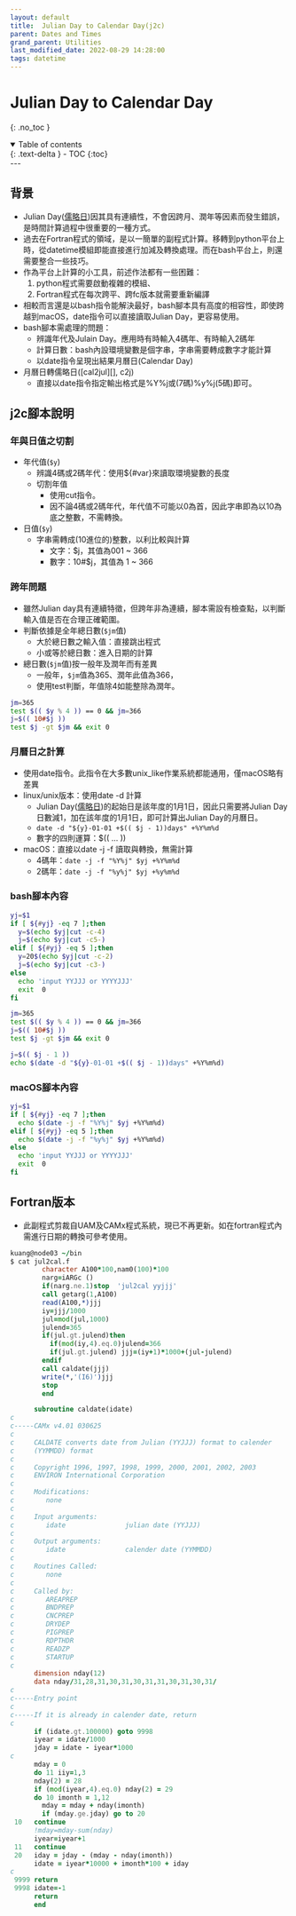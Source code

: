 ```yaml
---
layout: default
title:  Julian Day to Calendar Day(j2c)
parent: Dates and Times
grand_parent: Utilities
last_modified_date: 2022-08-29 14:28:00
tags: datetime
---
```


# Julian Day to Calendar Day
{: .no_toc }

<details open markdown="block">
  <summary>
    Table of contents
  </summary>
  {: .text-delta }
- TOC
{:toc}
</details>
---

## 背景

- Julian Day([儒略日][儒略日])因其具有連續性，不會因跨月、潤年等因素而發生錯誤，是時間計算過程中很重要的一種方式。
- 過去在Fortran程式的領域，是以一簡單的副程式計算。移轉到python平台上時，從datetime模組即能直接進行加減及轉換處理。而在bash平台上，則還需要整合一些技巧。
- 作為平台上計算的小工具，前述作法都有一些困難：
  1. python程式需要啟動複雜的模組、
  1. Fortran程式在每次跨平、跨fc版本就需要重新編譯
- 相較而言還是以bash指令能解決最好，bash腳本具有高度的相容性，即使跨越到macOS，date指令可以直接讀取Julian Day，更容易使用。
- bash腳本需處理的問題：
  - 辨識年代及Julain Day。應用時有時輸入4碼年、有時輸入2碼年
  - 計算日數：bash內設環境變數是個字串，字串需要轉成數字才能計算
  - 以date指令呈現出結果月曆日(Calendar Day)
- 月曆日轉儒略日([cal2jul][], c2j)
  - 直接以date指令指定輸出格式是%Y%j或(7碼)%y%j(5碼)即可。

## j2c腳本說明
### 年與日值之切割
- 年代值(`$y`)
  - 辨識4碼或2碼年代：使用${#var}來讀取環境變數的長度
  - 切割年值
    - 使用cut指令。
    - 因不論4碼或2碼年代，年代值不可能以0為首，因此字串即為以10為底之整數，不需轉換。
- 日值(`$y`)
  - 字串需轉成(10進位的)整數，以利比較與計算
    - 文字：$j，其值為001 ~ 366
    - 數字：10#$j，其值為 1 ~ 366

### 跨年問題
- 雖然Julian day具有連續特徵，但跨年非為連續，腳本需設有檢查點，以判斷輸入值是否在合理正確範圍。
- 判斷依據是全年總日數(`$jm`值)
  - 大於總日數之輸入值：直接跳出程式
  - 小或等於總日數：進入日期的計算
- 總日數(`$jm`值)按一般年及潤年而有差異
  - 一般年，`$jm`值為365、潤年此值為366，
  - 使用test判斷，年值除4如能整除為潤年。

```bash
jm=365
test $(( $y % 4 )) == 0 && jm=366
j=$(( 10#$j ))
test $j -gt $jm && exit 0
```

### 月曆日之計算
- 使用date指令。此指令在大多數unix_like作業系統都能通用，僅macOS略有差異
- linux/unix版本：使用date -d 計算
  - Julian Day([儒略日][儒略日])的起始日是該年度的1月1日，因此只需要將Julian Day日數減1，加在該年度的1月1日，即可計算出Julian Day的月曆日。
  - `date -d "${y}-01-01 +$(( $j - 1))days" +%Y%m%d`
  - 數字的四則運算：$(( ... ))
- macOS：直接以date -j -f 讀取與轉換，無需計算
  - 4碼年：`date -j -f "%Y%j" $yj +%Y%m%d`
  - 2碼年：`date -j -f "%y%j" $yj +%y%m%d`

### bash腳本內容

```bash
yj=$1
if [ ${#yj} -eq 7 ];then
  y=$(echo $yj|cut -c-4)
  j=$(echo $yj|cut -c5-)
elif [ ${#yj} -eq 5 ];then
  y=20$(echo $yj|cut -c-2)
  j=$(echo $yj|cut -c3-)
else
  echo 'input YYJJJ or YYYYJJJ'
  exit  0
fi

jm=365
test $(( $y % 4 )) == 0 && jm=366
j=$(( 10#$j ))
test $j -gt $jm && exit 0

j=$(( $j - 1 ))
echo $(date -d "${y}-01-01 +$(( $j - 1))days" +%Y%m%d)
```

### macOS腳本內容

```bash
yj=$1
if [ ${#yj} -eq 7 ];then
  echo $(date -j -f "%Y%j" $yj +%Y%m%d)
elif [ ${#yj} -eq 5 ];then
  echo $(date -j -f "%y%j" $yj +%Y%m%d)
else
  echo 'input YYJJJ or YYYYJJJ'
  exit  0
fi
```

## Fortran版本
- 此副程式剪裁自UAM及CAMx程式系統，現已不再更新。如在fortran程式內需進行日期的轉換可參考使用。

```fortran
kuang@node03 ~/bin
$ cat jul2cal.f
        character A100*100,nam0(100)*100
        narg=iARGc ()
        if(narg.ne.1)stop  'jul2cal yyjjj'
        call getarg(1,A100)
        read(A100,*)jjj
        iy=jjj/1000
        jul=mod(jul,1000)
        julend=365
        if(jul.gt.julend)then
          if(mod(iy,4).eq.0)julend=366
          if(jul.gt.julend) jjj=(iy+1)*1000+(jul-julend)
        endif
        call caldate(jjj)
        write(*,'(I6)')jjj
        stop
        end

      subroutine caldate(idate)
c
c-----CAMx v4.01 030625
c
c     CALDATE converts date from Julian (YYJJJ) format to calender
c     (YYMMDD) format
c
c     Copyright 1996, 1997, 1998, 1999, 2000, 2001, 2002, 2003
c     ENVIRON International Corporation
c
c     Modifications:
c        none
c
c     Input arguments:
c        idate               julian date (YYJJJ)
c
c     Output arguments:
c        idate               calender date (YYMMDD)
c
c     Routines Called:
c        none
c
c     Called by:
c        AREAPREP
c        BNDPREP
c        CNCPREP
c        DRYDEP
c        PIGPREP
c        RDPTHDR
c        READZP
c        STARTUP
c
      dimension nday(12)
      data nday/31,28,31,30,31,30,31,31,30,31,30,31/
c
c-----Entry point
c
c-----If it is already in calender date, return
c
      if (idate.gt.100000) goto 9998
      iyear = idate/1000
      jday = idate - iyear*1000
c
      mday = 0
      do 11 iiy=1,3
      nday(2) = 28
      if (mod(iyear,4).eq.0) nday(2) = 29
      do 10 imonth = 1,12
        mday = mday + nday(imonth)
        if (mday.ge.jday) go to 20
 10   continue
      !mday=mday-sum(nday)
      iyear=iyear+1
 11   continue
 20   iday = jday - (mday - nday(imonth))
      idate = iyear*10000 + imonth*100 + iday
c
 9999 return
 9998 idate=-1
      return
      end
```

[儒略日]: <https://en.wikipedia.org/wiki/Julian_day> "儒略日是在儒略週期內以連續的日數計算時間的計時法，主要是天文學家在使用。 儒略日數的計算是從格林威治標準時間的中午開始，包含一個整天的時間，起點的時間回溯至儒略曆的西元前4713年1月1日中午12點，這個日期是三種多年週期的共同起點，且是歷史上最接近現代的一個起點。 維基百科"